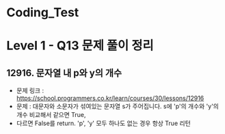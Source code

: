 # Coding_Test

# Level 1 - Q13 문제 풀이 정리

## 12916. 문자열 내 p와 y의 개수
- 문제 링크 : https://school.programmers.co.kr/learn/courses/30/lessons/12916
- 문제 : 대문자와 소문자가 섞여있는 문자열 s가 주어집니다. s에 'p'의 개수와 'y'의 개수 비교해서 같으면 True,
- 다르면 False를 return. 'p', 'y' 모두 하나도 없는 경우 항상 True 리턴

